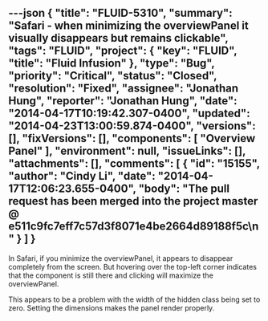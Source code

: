 ---json
{
  "title": "FLUID-5310",
  "summary": "Safari - when minimizing the overviewPanel it visually disappears but remains clickable",
  "tags": "FLUID",
  "project": {
    "key": "FLUID",
    "title": "Fluid Infusion"
  },
  "type": "Bug",
  "priority": "Critical",
  "status": "Closed",
  "resolution": "Fixed",
  "assignee": "Jonathan Hung",
  "reporter": "Jonathan Hung",
  "date": "2014-04-17T10:19:42.307-0400",
  "updated": "2014-04-23T13:00:59.874-0400",
  "versions": [],
  "fixVersions": [],
  "components": [
    "Overview Panel"
  ],
  "environment": null,
  "issueLinks": [],
  "attachments": [],
  "comments": [
    {
      "id": "15155",
      "author": "Cindy Li",
      "date": "2014-04-17T12:06:23.655-0400",
      "body": "The pull request has been merged into the project master @ e511c9fc7eff7c57d3f8071e4be2664d89188f5c\n"
    }
  ]
}
---
In Safari, if you minimize the overviewPanel, it appears to disappear completely from the screen. But hovering over the top-left corner indicates that the component is still there and clicking will maximize the overviewPanel.

This appears to be a problem with the width of the hidden class being set to zero. Setting the dimensions makes the panel render properly.

        